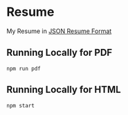 # Resume

My Resume in [JSON Resume Format](https://jsonresume.org/schema/)

## Running Locally for PDF

`npm run pdf`

## Running Locally for HTML

`npm start`
